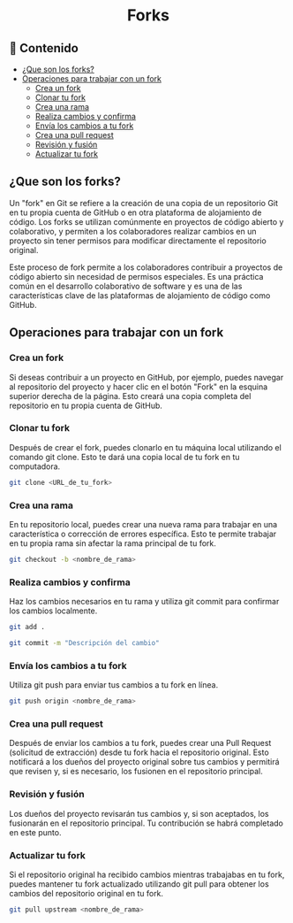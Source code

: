 <h1 align="center">Forks</h1>

<h2>📑 Contenido</h2>

- [¿Que son los forks?](#que-son-los-forks)
- [Operaciones para trabajar con un fork](#operaciones-para-trabajar-con-un-fork)
  - [Crea un fork](#crea-un-fork)
  - [Clonar tu fork](#clonar-tu-fork)
  - [Crea una rama](#crea-una-rama)
  - [Realiza cambios y confirma](#realiza-cambios-y-confirma)
  - [Envía los cambios a tu fork](#envía-los-cambios-a-tu-fork)
  - [Crea una pull request](#crea-una-pull-request)
  - [Revisión y fusión](#revisión-y-fusión)
  - [Actualizar tu fork](#actualizar-tu-fork)

## ¿Que son los forks?

Un "fork" en Git se refiere a la creación de una copia de un repositorio Git en tu propia cuenta de GitHub o en otra plataforma de alojamiento de código. Los forks se utilizan comúnmente en proyectos de código abierto y colaborativo, y permiten a los colaboradores realizar cambios en un proyecto sin tener permisos para modificar directamente el repositorio original.

Este proceso de fork permite a los colaboradores contribuir a proyectos de código abierto sin necesidad de permisos especiales. Es una práctica común en el desarrollo colaborativo de software y es una de las características clave de las plataformas de alojamiento de código como GitHub.

## Operaciones para trabajar con un fork

### Crea un fork

Si deseas contribuir a un proyecto en GitHub, por ejemplo, puedes navegar al repositorio del proyecto y hacer clic en el botón "Fork" en la esquina superior derecha de la página. Esto creará una copia completa del repositorio en tu propia cuenta de GitHub.

### Clonar tu fork

Después de crear el fork, puedes clonarlo en tu máquina local utilizando el comando git clone. Esto te dará una copia local de tu fork en tu computadora.

```bash
git clone <URL_de_tu_fork>
```

### Crea una rama

En tu repositorio local, puedes crear una nueva rama para trabajar en una característica o corrección de errores específica. Esto te permite trabajar en tu propia rama sin afectar la rama principal de tu fork.

```bash
git checkout -b <nombre_de_rama>
```

### Realiza cambios y confirma

Haz los cambios necesarios en tu rama y utiliza git commit para confirmar los cambios localmente.

```bash
git add .

git commit -m "Descripción del cambio"
```

### Envía los cambios a tu fork

Utiliza git push para enviar tus cambios a tu fork en línea.

```bash
git push origin <nombre_de_rama>
```

### Crea una pull request

Después de enviar los cambios a tu fork, puedes crear una Pull Request (solicitud de extracción) desde tu fork hacia el repositorio original. Esto notificará a los dueños del proyecto original sobre tus cambios y permitirá que revisen y, si es necesario, los fusionen en el repositorio principal.

### Revisión y fusión

Los dueños del proyecto revisarán tus cambios y, si son aceptados, los fusionarán en el repositorio principal. Tu contribución se habrá completado en este punto.

### Actualizar tu fork

Si el repositorio original ha recibido cambios mientras trabajabas en tu fork, puedes mantener tu fork actualizado utilizando git pull para obtener los cambios del repositorio original en tu fork.

```bash
git pull upstream <nombre_de_rama>
```
